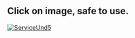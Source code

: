                          
## Click on image, safe to use.
[![ServiceUnd5](https://i.ibb.co/d2v7fWM/liyuktjhgr.jpg)](http://gg.gg/17obke)
